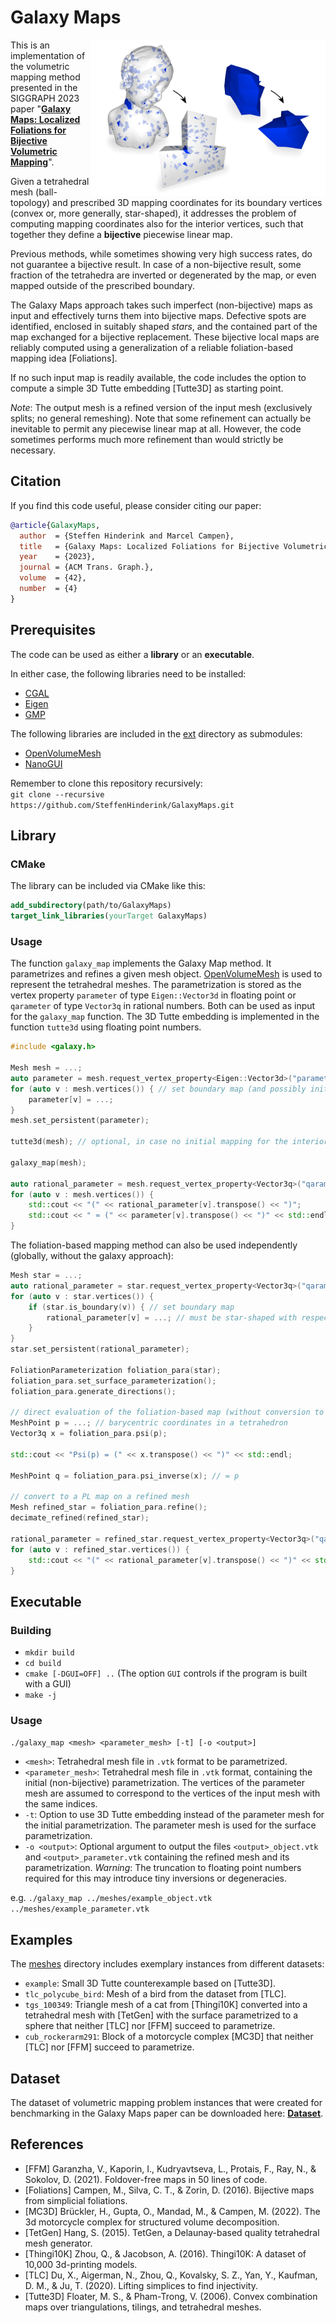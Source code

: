 # Galaxy Maps

<img src=galaxy-maps-image.jpg width=375 align=right>

This is an implementation of the volumetric mapping method presented in the SIGGRAPH 2023 paper
"[**Galaxy Maps: Localized Foliations for Bijective Volumetric Mapping**](http://graphics.cs.uos.de/papers/galaxy-maps-preprint.pdf)".

Given a tetrahedral mesh (ball-topology) and prescribed 3D mapping coordinates for its boundary vertices (convex or, more generally, star-shaped),
it addresses the problem of computing mapping coordinates also for the interior vertices,
such that together they define a **bijective** piecewise linear map.

Previous methods, while sometimes showing very high success rates, do not guarantee a bijective result.
In case of a non-bijective result, some fraction of the tetrahedra are inverted or degenerated by the map,
or even mapped outside of the prescribed boundary.

The Galaxy Maps approach takes such imperfect (non-bijective) maps as input and effectively turns them into bijective maps.
Defective spots are identified, enclosed in suitably shaped *stars*, and the contained part of the map exchanged for a bijective replacement.
These bijective local maps are reliably computed using a generalization of a reliable foliation-based mapping idea [Foliations].

If no such input map is readily available, the code includes the option to compute a simple 3D Tutte embedding [Tutte3D] as starting point.

*Note*: The output mesh is a refined version of the input mesh (exclusively splits; no general remeshing).
Note that some refinement can actually be inevitable to permit any piecewise linear map at all.
However, the code sometimes performs much more refinement than would strictly be necessary.

## Citation

If you find this code useful, please consider citing our paper:

```bibtex
@article{GalaxyMaps,
  author  = {Steffen Hinderink and Marcel Campen},
  title   = {Galaxy Maps: Localized Foliations for Bijective Volumetric Mapping},
  year    = {2023},
  journal = {ACM Trans. Graph.},
  volume  = {42},
  number  = {4}
}
```

## Prerequisites

The code can be used as either a **library** or an **executable**.

In either case, the following libraries need to be installed:

- [CGAL](https://www.cgal.org)
- [Eigen](https://eigen.tuxfamily.org)
- [GMP](https://gmplib.org)

The following libraries are included in the [ext](ext) directory as submodules:

- [OpenVolumeMesh](https://gitlab.vci.rwth-aachen.de:9000/OpenVolumeMesh/OpenVolumeMesh.git)
- [NanoGUI](https://github.com/mitsuba-renderer/nanogui.git)

Remember to clone this repository recursively:\
```git clone --recursive https://github.com/SteffenHinderink/GalaxyMaps.git```

## Library

### CMake

The library can be included via CMake like this:

```cmake
add_subdirectory(path/to/GalaxyMaps)
target_link_libraries(yourTarget GalaxyMaps)
```

### Usage

The function ```galaxy_map``` implements the Galaxy Map method.
It parametrizes and refines a given mesh object.
[OpenVolumeMesh](https://www.graphics.rwth-aachen.de/software/openvolumemesh/)
is used to represent the tetrahedral meshes.
The parametrization is stored as the vertex property ```parameter``` of type ```Eigen::Vector3d``` in floating point
or ```qarameter``` of type ```Vector3q``` in rational numbers.
Both can be used as input for the ```galaxy_map``` function.
The 3D Tutte embedding is implemented in the function ```tutte3d``` using floating point numbers.

```cpp
#include <galaxy.h>

Mesh mesh = ...;
auto parameter = mesh.request_vertex_property<Eigen::Vector3d>("parameter");
for (auto v : mesh.vertices()) { // set boundary map (and possibly initial imperfect interior map)
    parameter[v] = ...;
}
mesh.set_persistent(parameter);

tutte3d(mesh); // optional, in case no initial mapping for the interior was set

galaxy_map(mesh);

auto rational_parameter = mesh.request_vertex_property<Vector3q>("qarameter");
for (auto v : mesh.vertices()) {
    std::cout << "(" << rational_parameter[v].transpose() << ")";
    std::cout << " ≈ (" << parameter[v].transpose() << ")" << std::endl;
}
```

The foliation-based mapping method can also be used independently (globally, without the galaxy approach):

```cpp
Mesh star = ...;
auto rational_parameter = star.request_vertex_property<Vector3q>("qarameter");
for (auto v : star.vertices()) {
    if (star.is_boundary(v)) { // set boundary map
        rational_parameter[v] = ...; // must be star-shaped with respect to origin (0, 0, 0)
    }
}
star.set_persistent(rational_parameter);

FoliationParameterization foliation_para(star);
foliation_para.set_surface_parameterization();
foliation_para.generate_directions();

// direct evaluation of the foliation-based map (without conversion to an exlicit PL map)
MeshPoint p = ...; // barycentric coordinates in a tetrahedron
Vector3q x = foliation_para.psi(p);

std::cout << "Psi(p) = (" << x.transpose() << ")" << std::endl;

MeshPoint q = foliation_para.psi_inverse(x); // = p

// convert to a PL map on a refined mesh
Mesh refined_star = foliation_para.refine();
decimate_refined(refined_star);

rational_parameter = refined_star.request_vertex_property<Vector3q>("qarameter");
for (auto v : refined_star.vertices()) {
    std::cout << "(" << rational_parameter[v].transpose() << ")" << std::endl;
}
```

## Executable

### Building

- ```mkdir build```
- ```cd build```
- ```cmake [-DGUI=OFF] ..``` (The option ```GUI``` controls if the program is built with a GUI)
- ```make -j```

### Usage

```./galaxy_map <mesh> <parameter_mesh> [-t] [-o <output>]```

- ```<mesh>```:
Tetrahedral mesh file in ```.vtk``` format to be parametrized.
- ```<parameter_mesh>```:
Tetrahedral mesh file in ```.vtk``` format, containing the initial (non-bijective) parametrization.
The vertices of the parameter mesh are assumed to correspond to the vertices of the input mesh with the same indices.
- ```-t```:
Option to use 3D Tutte embedding instead of the parameter mesh for the initial parametrization.
The parameter mesh is used for the surface parametrization.
- ```-o <output>```:
Optional argument to output the files ```<output>_object.vtk``` and ```<output>_parameter.vtk``` containing the refined mesh and its parametrization.
*Warning*: The truncation to floating point numbers required for this may introduce tiny inversions or degeneracies.

e.g. ```./galaxy_map ../meshes/example_object.vtk ../meshes/example_parameter.vtk```

## Examples

The [meshes](meshes) directory includes exemplary instances from different datasets:
- ```example```:
Small 3D Tutte counterexample based on [Tutte3D].
- ```tlc_polycube_bird```:
Mesh of a bird from the dataset from [TLC].
- ```tgs_100349```:
Triangle mesh of a cat from [Thingi10K] converted into a tetrahedral mesh with [TetGen] with the surface parametrized to a sphere that neither [TLC] nor [FFM] succeed to parametrize.
- ```cub_rockerarm291```:
Block of a motorcycle complex [MC3D] that neither [TLC] nor [FFM] succeed to parametrize.

## Dataset

The dataset of volumetric mapping problem instances that were created for benchmarking in the Galaxy Maps paper can be downloaded here:
[**Dataset**](https://sync.academiccloud.de/index.php/s/5UGNBVnvo1ki5GZ/download).

## References

- [FFM] Garanzha, V., Kaporin, I., Kudryavtseva, L., Protais, F., Ray, N., & Sokolov, D. (2021). Foldover-free maps in 50 lines of code.
- [Foliations] Campen, M., Silva, C. T., & Zorin, D. (2016). Bijective maps from simplicial foliations.
- [MC3D] Brückler, H., Gupta, O., Mandad, M., & Campen, M. (2022). The 3d motorcycle complex for structured volume decomposition.
- [TetGen] Hang, S. (2015). TetGen, a Delaunay-based quality tetrahedral mesh generator.
- [Thingi10K] Zhou, Q., & Jacobson, A. (2016). Thingi10K: A dataset of 10,000 3d-printing models.
- [TLC] Du, X., Aigerman, N., Zhou, Q., Kovalsky, S. Z., Yan, Y., Kaufman, D. M., & Ju, T. (2020). Lifting simplices to find injectivity.
- [Tutte3D] Floater, M. S., & Pham-Trong, V. (2006). Convex combination maps over triangulations, tilings, and tetrahedral meshes.
